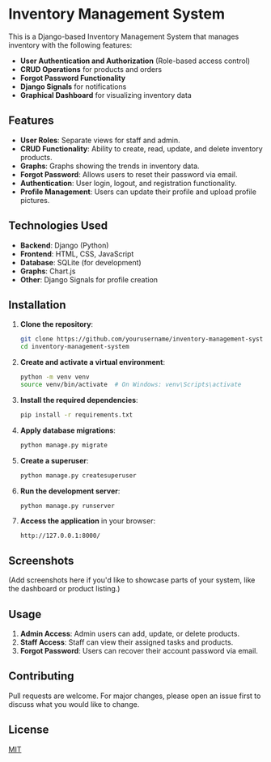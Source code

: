 # Inventory Management System

This is a Django-based Inventory Management System that manages inventory with the following features:
- **User Authentication and Authorization** (Role-based access control)
- **CRUD Operations** for products and orders
- **Forgot Password Functionality**
- **Django Signals** for notifications
- **Graphical Dashboard** for visualizing inventory data

## Features
- **User Roles**: Separate views for staff and admin.
- **CRUD Functionality**: Ability to create, read, update, and delete inventory products.
- **Graphs**: Graphs showing the trends in inventory data.
- **Forgot Password**: Allows users to reset their password via email.
- **Authentication**: User login, logout, and registration functionality.
- **Profile Management**: Users can update their profile and upload profile pictures.

## Technologies Used
- **Backend**: Django (Python)
- **Frontend**: HTML, CSS, JavaScript
- **Database**: SQLite (for development)
- **Graphs**: Chart.js
- **Other**: Django Signals for profile creation

## Installation

1. **Clone the repository**:
    ```bash
    git clone https://github.com/yourusername/inventory-management-system.git
    cd inventory-management-system
    ```

2. **Create and activate a virtual environment**:
    ```bash
    python -m venv venv
    source venv/bin/activate  # On Windows: venv\Scripts\activate
    ```

3. **Install the required dependencies**:
    ```bash
    pip install -r requirements.txt
    ```

4. **Apply database migrations**:
    ```bash
    python manage.py migrate
    ```

5. **Create a superuser**:
    ```bash
    python manage.py createsuperuser
    ```

6. **Run the development server**:
    ```bash
    python manage.py runserver
    ```

7. **Access the application** in your browser:
    ```
    http://127.0.0.1:8000/
    ```

## Screenshots
(Add screenshots here if you'd like to showcase parts of your system, like the dashboard or product listing.)

## Usage
1. **Admin Access**: Admin users can add, update, or delete products.
2. **Staff Access**: Staff can view their assigned tasks and products.
3. **Forgot Password**: Users can recover their account password via email.

## Contributing
Pull requests are welcome. For major changes, please open an issue first to discuss what you would like to change.

## License
[MIT](https://choosealicense.com/licenses/mit/)
